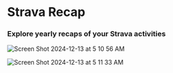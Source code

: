 # Strava Recap
### Explore yearly recaps of your Strava activities

![Screen Shot 2024-12-13 at 5 10 56 AM](https://github.com/user-attachments/assets/07665c6b-1d87-4640-9e17-d825dbd95047)

![Screen Shot 2024-12-13 at 5 11 33 AM](https://github.com/user-attachments/assets/f0a961f0-d6b1-497e-9700-a0eab6322166)


